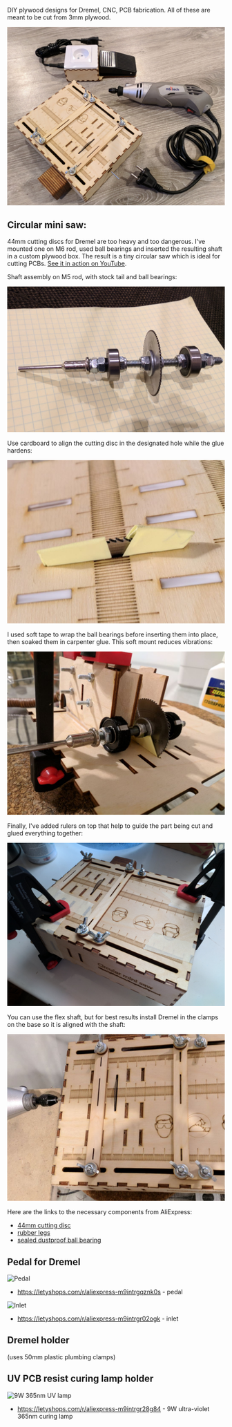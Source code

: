 DIY plywood designs for Dremel, CNC, PCB fabrication. All of these are meant to be cut from 3mm plywood.

![Overview](https://github.com/Bougakov/Plywood/blob/master/images/all.jpg?raw=true)

## Circular mini saw:

44mm cutting discs for Dremel are too heavy and too dangerous. I've mounted one on M6 rod, used ball bearings and inserted the resulting shaft in a custom plywood box. The result is a tiny circular saw which is ideal for cutting PCBs. [See it in action on YouTube](http://www.youtube.com/watch?v=lyNd7t795UE "Dremel micro saw cuts a PCB").

Shaft assembly on M5 rod, with stock tail and ball bearings:

![Shaft](https://github.com/Bougakov/Plywood/blob/master/images/saw-shaft.jpg?raw=true)

Use cardboard to align the cutting disc in the designated hole while the glue hardens:

![Cardboard](https://github.com/Bougakov/Plywood/blob/master/images/saw-blademount.jpg?raw=true)

I used soft tape to wrap the ball bearings before inserting them into place, then soaked them in carpenter glue. This soft mount reduces vibrations:

![Mounting of the shaft](https://github.com/Bougakov/Plywood/blob/master/images/saw-assembly.jpg)

Finally, I've added rulers on top that help to guide the part being cut and glued everything together:

![Glueing](https://github.com/Bougakov/Plywood/blob/master/images/saw-glue.jpg)

You can use the flex shaft, but for best results install Dremel in the clamps on the base so it is aligned with the shaft:

![Align](https://github.com/Bougakov/Plywood/blob/master/images/saw-oneaxis.jpg?raw=true)

Here are the links to the necessary components from AliExpress:

* [44mm cutting disc](https://letyshops.com/r/aliexpress-m9intrgq4k08g)
* [rubber legs](https://letyshops.com/r/aliexpress-m9intrgr468k8)
* [sealed dustproof ball bearing](https://letyshops.com/r/aliexpress-m9intrgq568og)

## Pedal for Dremel

![Pedal](https://ae01.alicdn.com/kf/HTB16ynOfBnTBKNjSZPfq6zf1XXau.jpg?width=930&height=550&hash=1480)

* https://letyshops.com/r/aliexpress-m9intrgqznk0s - pedal

![Inlet](https://ae01.alicdn.com/kf/HTB1M7ImIwaTBuNjSszfq6xgfpXaM.jpg)

* https://letyshops.com/r/aliexpress-m9intrgr02ogk - inlet

## Dremel holder 

(uses 50mm plastic plumbing clamps)

## UV PCB resist curing lamp holder

![9W 365nm UV lamp](http://ae01.alicdn.com/kf/HTB1uMPedBDH8KJjSspnq6zNAVXal.jpg)

* https://letyshops.com/r/aliexpress-m9intrgr28g84 - 9W ultra-violet 365nm curing lamp
